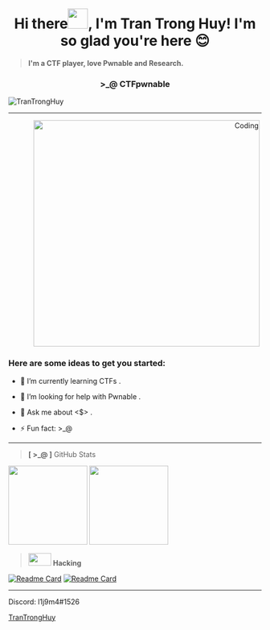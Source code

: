 <h1 align="center">Hi there<img height="40" src="https://github.com/l1j9m4-0n1/l1j9m4-0n1/blob/main/hi.gif">, I'm Tran Trong Huy! I'm so glad you're here 😊</h1>

> **I'm a CTF player, love Pwnable and Research.**        

<h3 align="center">>_@ CTFpwnable</h3>

<p align="left"> <img src="https://github.com/l1j9m4-0n1/l1j9m4-0n1/blob/main/profile.svg" alt="TranTrongHuy" /> </p> 

<hr>

<p align="right"> <img alt="Coding" width="450" src="https://github.com/l1j9m4-0n1/l1j9m4-0n1/blob/main/Pwnable.gif" style="vertical-align:middle;margin:0px 50px" /> </p>

### Here are some ideas to get you started:  

- 🌱 I’m currently learning CTFs .

- 🤔 I’m looking for help with Pwnable .

- 💬 Ask me about <$> .

- ⚡ Fun fact: >_@
 
 
<hr>

>  **[ >_@ ]** GitHub Stats

<p align= "left">
  <img height= "157" src="https://github-readme-stats.vercel.app/api?username=l1j9m4-0n1&theme=gotham&show_icons=true&include_all_commits=true" />
  <img height= "157" src="https://github-readme-streak-stats.herokuapp.com/?user=l1j9m4-0n1&theme=gotham&layout=compact" />
</p>

> <img src="https://github.com/l1j9m4-0n1/l1j9m4-0n1/blob/main/icon_keyboard.jpg" width="45px" height = "25px"/> **Hacking**

[![Readme Card](https://github-readme-stats.vercel.app/api/pin/?username=l1j9m4-0n1&repo=CTFs&theme=gotham)](https://github.com/l1j9m4-0n1/CTFs)
[![Readme Card](https://github-readme-stats.vercel.app/api/pin/?username=l1j9m4-0n1&repo=Pwnable&theme=gotham)](https://github.com/l1j9m4-0n1/Pwnable)


------
Discord: l1j9m4#1526

[TranTrongHuy](https://github.com/l1j9m4-0n1)

